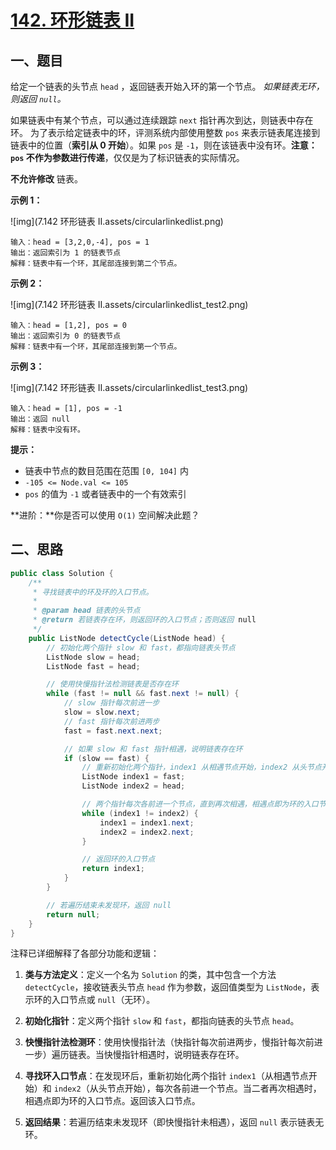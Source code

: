 # [142. 环形链表 II](https://leetcode.cn/problems/linked-list-cycle-ii/)

## 一、题目



给定一个链表的头节点  `head` ，返回链表开始入环的第一个节点。 *如果链表无环，则返回 `null`。*

如果链表中有某个节点，可以通过连续跟踪 `next` 指针再次到达，则链表中存在环。 为了表示给定链表中的环，评测系统内部使用整数 `pos` 来表示链表尾连接到链表中的位置（**索引从 0 开始**）。如果 `pos` 是 `-1`，则在该链表中没有环。**注意：`pos` 不作为参数进行传递**，仅仅是为了标识链表的实际情况。

**不允许修改** 链表。

 

**示例 1：**

![img](7.142 环形链表 II.assets/circularlinkedlist.png)

```
输入：head = [3,2,0,-4], pos = 1
输出：返回索引为 1 的链表节点
解释：链表中有一个环，其尾部连接到第二个节点。
```

**示例 2：**

![img](7.142 环形链表 II.assets/circularlinkedlist_test2.png)

```
输入：head = [1,2], pos = 0
输出：返回索引为 0 的链表节点
解释：链表中有一个环，其尾部连接到第一个节点。
```

**示例 3：**

![img](7.142 环形链表 II.assets/circularlinkedlist_test3.png)

```
输入：head = [1], pos = -1
输出：返回 null
解释：链表中没有环。
```

 

**提示：**

- 链表中节点的数目范围在范围 `[0, 104]` 内
- `-105 <= Node.val <= 105`
- `pos` 的值为 `-1` 或者链表中的一个有效索引

 

**进阶：**你是否可以使用 `O(1)` 空间解决此题？

## 二、思路

```java
public class Solution {
    /**
     * 寻找链表中的环及环的入口节点。
     * 
     * @param head 链表的头节点
     * @return 若链表存在环，则返回环的入口节点；否则返回 null
     */
    public ListNode detectCycle(ListNode head) {
        // 初始化两个指针 slow 和 fast，都指向链表头节点
        ListNode slow = head;
        ListNode fast = head;

        // 使用快慢指针法检测链表是否存在环
        while (fast != null && fast.next != null) {
            // slow 指针每次前进一步
            slow = slow.next;
            // fast 指针每次前进两步
            fast = fast.next.next;

            // 如果 slow 和 fast 指针相遇，说明链表存在环
            if (slow == fast) {
                // 重新初始化两个指针，index1 从相遇节点开始，index2 从头节点开始
                ListNode index1 = fast;
                ListNode index2 = head;

                // 两个指针每次各前进一个节点，直到再次相遇，相遇点即为环的入口节点
                while (index1 != index2) {
                    index1 = index1.next;
                    index2 = index2.next;
                }

                // 返回环的入口节点
                return index1;
            }
        }

        // 若遍历结束未发现环，返回 null
        return null;
    }
}
```

注释已详细解释了各部分功能和逻辑：

1. **类与方法定义**：定义一个名为 `Solution` 的类，其中包含一个方法 `detectCycle`，接收链表头节点 `head` 作为参数，返回值类型为 `ListNode`，表示环的入口节点或 `null`（无环）。

2. **初始化指针**：定义两个指针 `slow` 和 `fast`，都指向链表的头节点 `head`。

3. **快慢指针法检测环**：使用快慢指针法（快指针每次前进两步，慢指针每次前进一步）遍历链表。当快慢指针相遇时，说明链表存在环。

4. **寻找环入口节点**：在发现环后，重新初始化两个指针 `index1`（从相遇节点开始）和 `index2`（从头节点开始），每次各前进一个节点。当二者再次相遇时，相遇点即为环的入口节点。返回该入口节点。

5. **返回结果**：若遍历结束未发现环（即快慢指针未相遇），返回 `null` 表示链表无环。